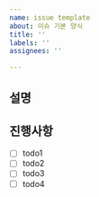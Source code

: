 ```yaml
---
name: issue template
about: 이슈 기본 양식
title: ''
labels: ''
assignees: ''

---
```


## 설명

## 진행사항
- [ ] todo1
- [ ] todo2
- [ ] todo3
- [ ] todo4
